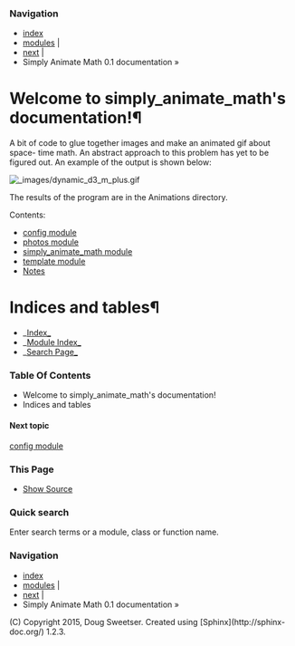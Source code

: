 ### Navigation

  * [index](genindex.html)
  * [modules](py-modindex.html) |
  * [next](config.html) |
  * Simply Animate Math 0.1 documentation »

# Welcome to simply_animate_math's documentation!¶

A bit of code to glue together images and make an animated gif about space-
time math. An abstract approach to this problem has yet to be figured out. An
example of the output is shown below:

![_images/dynamic_d3_m_plus.gif](_images/dynamic_d3_m_plus.gif)

The results of the program are in the Animations directory.

Contents:

  * [config module](config.html)
  * [photos module](photos.html)
  * [simply_animate_math module](simply_animate_math.html)
  * [template module](template.html)
  * [Notes](README.html)

# Indices and tables¶

  * _[Index_](genindex.html)
  * _[Module Index_](py-modindex.html)
  * _[Search Page_](search.html)

### Table Of Contents

  * Welcome to simply_animate_math's documentation!
  * Indices and tables

#### Next topic

[config module](config.html)

### This Page

  * [Show Source](_sources/index.txt)

### Quick search

Enter search terms or a module, class or function name.

### Navigation

  * [index](genindex.html)
  * [modules](py-modindex.html) |
  * [next](config.html) |
  * Simply Animate Math 0.1 documentation »

(C) Copyright 2015, Doug Sweetser. Created using [Sphinx](http://sphinx-
doc.org/) 1.2.3.

